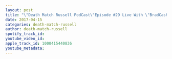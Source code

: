 ```yaml
---
layout: post
title: "\"Death Match Russell PodCast\"Episode #29 Live With \"BradCash\"! As OPW Presents \"Survial of the Sickest 2\"!Tune in!"
date: 2017-04-15
categories: death-match-russell
author: death-match-russell
spotify_track_id: 
youtube_video_id: 
apple_track_id: 1000415440836
youtube_metadata: 
---
```

